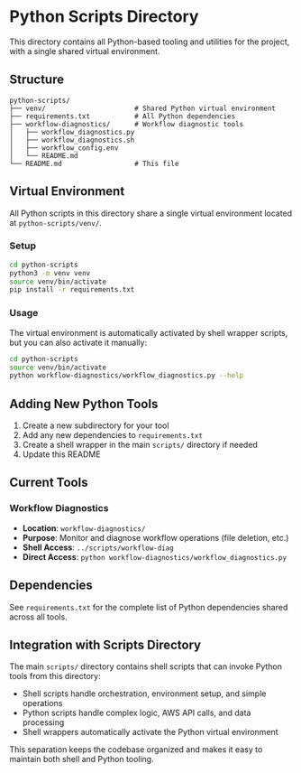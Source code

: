 # Python Scripts Directory

This directory contains all Python-based tooling and utilities for the project, with a single shared virtual environment.

## Structure

```
python-scripts/
├── venv/                      # Shared Python virtual environment
├── requirements.txt           # All Python dependencies
├── workflow-diagnostics/      # Workflow diagnostic tools
│   ├── workflow_diagnostics.py
│   ├── workflow_diagnostics.sh
│   ├── workflow_config.env
│   └── README.md
└── README.md                  # This file
```

## Virtual Environment

All Python scripts in this directory share a single virtual environment located at `python-scripts/venv/`.

### Setup
```bash
cd python-scripts
python3 -m venv venv
source venv/bin/activate
pip install -r requirements.txt
```

### Usage
The virtual environment is automatically activated by shell wrapper scripts, but you can also activate it manually:
```bash
cd python-scripts
source venv/bin/activate
python workflow-diagnostics/workflow_diagnostics.py --help
```

## Adding New Python Tools

1. Create a new subdirectory for your tool
2. Add any new dependencies to `requirements.txt`
3. Create a shell wrapper in the main `scripts/` directory if needed
4. Update this README

## Current Tools

### Workflow Diagnostics
- **Location**: `workflow-diagnostics/`
- **Purpose**: Monitor and diagnose workflow operations (file deletion, etc.)
- **Shell Access**: `../scripts/workflow-diag`
- **Direct Access**: `python workflow-diagnostics/workflow_diagnostics.py`

## Dependencies

See `requirements.txt` for the complete list of Python dependencies shared across all tools.

## Integration with Scripts Directory

The main `scripts/` directory contains shell scripts that can invoke Python tools from this directory:
- Shell scripts handle orchestration, environment setup, and simple operations
- Python scripts handle complex logic, AWS API calls, and data processing
- Shell wrappers automatically activate the Python virtual environment

This separation keeps the codebase organized and makes it easy to maintain both shell and Python tooling.
